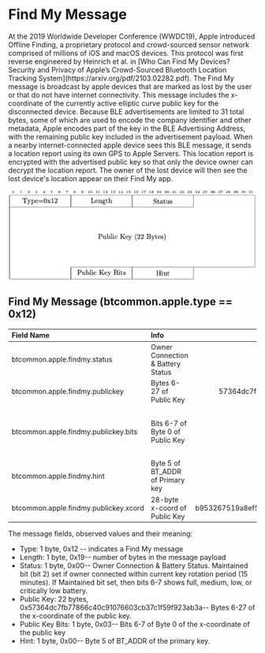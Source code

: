 <h1>Find My Message</h1>

<p>  At the 2019 Worldwide Developer Conference (WWDC19), Apple introduced Offline Finding, a
proprietary protocol and crowd-sourced sensor network comprised of millions of
iOS and macOS devices. This protocol was first reverse engineered by Heinrich et al. in [Who Can Find My Devices? Security and Privacy of Apple’s Crowd-Sourced Bluetooth Location Tracking System](https://arxiv.org/pdf/2103.02282.pdf). The Find My message is broadcast by apple devices that are marked as lost by the user or that do not have internet connectivity. 
This message includes the x-coordinate of the currently active elliptic curve public key for the disconnected device. Because BLE
advertisements are limited to 31 total bytes, some of which are used to encode the company identifier and other metadata, Apple encodes part of the key in the
BLE Advertising Address, with the remaining public key included in the advertisement payload. When a nearby internet-connected apple device sees this BLE message, it 
sends a location report using its own GPS to Apple Servers. This location report is encrypted with the advertised public key so that only the device owner can decrypt the location report. 
The owner of the lost device will then see the lost device's location appear on their Find My app.
</p>

<div align="center">
<img src="/figs/findmy.png">
</div>


## Find My Message (btcommon.apple.type == 0x12)
| Field Name                             | Info                             | Example                    |Length| Type  | Notes                                   |
| :--------------------------------------| :--------------------------------|:--------------------------:|:----:|:-----:|:---------------------------------------:|
| btcommon.apple.findmy.status           | Owner Connection & Battery Status| 00                         | 1    | UINT8 | Have only seen 0x00                     |
| btcommon.apple.findmy.publickey        | Bytes 6-27 of Public Key         | 57364dc7fb77866c40c91076603cb37c1f59f923ab3a|22|Bytes|                              |
| btcommon.apple.findmy.publickey.bits   | Bits 6-7 of Byte 0 of Public Key|  03                         | 1    | UINT8| Only bits 0-1 used; Bits 2-7 are reserved|
| btcommon.apple.findmy.hint             | Byte 5 of BT_ADDR of Primary key | 00                         | 1    | UINT8 |Have only seen 0x00                      |
| btcommon.apple.findmy.publickey.xcord  | 28-byte x-coord of Public Key    | b953267519a8ef5b0bdea8bc5bf80bd0ee47e7d68b2bb8319cbbee0|28|STRING|                  |

<p>The message fields, observed values and their meaning:</p>

<ul>
<li>
Type: 1 byte, 0x12 -- indicates a Find My message
</li>
<li>
Length: 1 byte, 0x19-- number of bytes in the message payload
</li>
<li>
Status: 1 byte, 0x00-- Owner Connection & Battery Status. Maintained bit (bit 2) set if owner connected within current key rotation
period (15 minutes). If Maintained bit set, then bits 6-7 shows full, medium, low, or critically low battery.
</li>
<li>
Public Key: 22 bytes, 0x57364dc7fb77866c40c91076603cb37c1f59f923ab3a-- Bytes 6-27 of the x-coordinate of the public key. 
</li>
<li>
Public Key Bits: 1 byte, 0x03-- Bits 6-7 of Byte 0 of the x-coordinate of the public key
</li>
<li>
Hint: 1 byte, 0x00-- Byte 5 of BT_ADDR of the primary key.
</li>
</ul>

